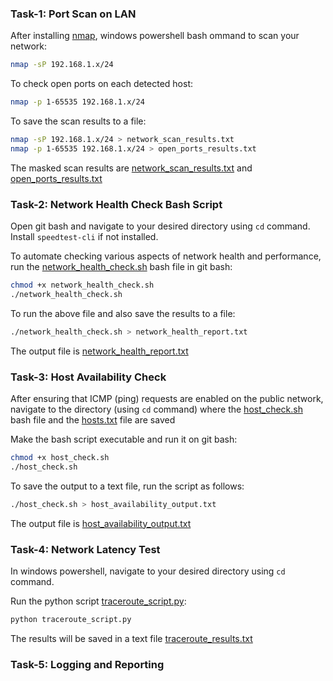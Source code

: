 ### Task-1: Port Scan on LAN
After installing [nmap](https://nmap.org/), windows powershell bash ommand to scan your network:
```bash
nmap -sP 192.168.1.x/24
```
To check open ports on each detected host:
```bash
nmap -p 1-65535 192.168.1.x/24
```
To save the scan results to a file:
```bash
nmap -sP 192.168.1.x/24 > network_scan_results.txt
nmap -p 1-65535 192.168.1.x/24 > open_ports_results.txt
```
The masked scan results are [network_scan_results.txt](https://github.com/atharva-mohite/Assignment-ML_Level-1/blob/fbf4aad80d1048c10ca72f04d67080a5e6f815ba/Ans-5%3A%20LAN%20Network%20Health%20Check%20Automation/network_scan_results.txt) and [open_ports_results.txt](https://github.com/atharva-mohite/Assignment-ML_Level-1/blob/7779e046685da1b8908d2dfe73697c2a37bbc689/Ans-5%3A%20LAN%20Network%20Health%20Check%20Automation/open_ports_results.txt)
### Task-2: Network Health Check Bash Script
Open git bash and navigate to your desired directory using ```cd``` command. Install ```speedtest-cli``` if not installed.

To automate checking various aspects of network health and performance, run the [network_health_check.sh](https://github.com/atharva-mohite/Assignment-ML_Level-1/blob/65d508d61cee2266a86fb2997f5734f280b9ff3b/Ans-5%3A%20LAN%20Network%20Health%20Check%20Automation/network_health_check.sh) bash file in git bash:
```bash
chmod +x network_health_check.sh
./network_health_check.sh
```
To run the above file and also save the results to a file:
```bash
./network_health_check.sh > network_health_report.txt
```
The output file is [network_health_report.txt](https://github.com/atharva-mohite/Assignment-ML_Level-1/blob/e3810234723c5f15ced072f0303d68d0f8ec2477/Ans-5%3A%20LAN%20Network%20Health%20Check%20Automation/network_health_report.txt)
### Task-3: Host Availability Check
After ensuring that ICMP (ping) requests are enabled on the public network, navigate to the directory (using ```cd``` command) where the [host_check.sh](https://github.com/atharva-mohite/Assignment-ML_Level-1/blob/bbdd948b65054f574384c06854a78d68f4fa5cf8/Ans-5%3A%20LAN%20Network%20Health%20Check%20Automation/host_check.sh) bash file and the [hosts.txt](https://github.com/atharva-mohite/Assignment-ML_Level-1/blob/bbdd948b65054f574384c06854a78d68f4fa5cf8/Ans-5%3A%20LAN%20Network%20Health%20Check%20Automation/hosts.txt) file are saved

Make the bash script executable and run it on git bash:
```bash
chmod +x host_check.sh
./host_check.sh
```
To save the output to a text file, run the script as follows:
```bash
./host_check.sh > host_availability_output.txt
```
The output file is [host_availability_output.txt](https://github.com/atharva-mohite/Assignment-ML_Level-1/blob/bbdd948b65054f574384c06854a78d68f4fa5cf8/Ans-5%3A%20LAN%20Network%20Health%20Check%20Automation/host_availability_output.txt)
### Task-4: Network Latency Test
In windows powershell, navigate to your desired directory using ```cd``` command.

Run the python script [traceroute_script.py](https://github.com/atharva-mohite/Assignment-ML_Level-1/blob/260f22b0341790c43f31bef31be66df24210b724/Ans-5%3A%20LAN%20Network%20Health%20Check%20Automation/traceroute_script.py):
```bash
python traceroute_script.py
```
The results will be saved in a text file [traceroute_results.txt](https://github.com/atharva-mohite/Assignment-ML_Level-1/blob/260f22b0341790c43f31bef31be66df24210b724/Ans-5%3A%20LAN%20Network%20Health%20Check%20Automation/traceroute_results.txt)
### Task-5: Logging and Reporting
